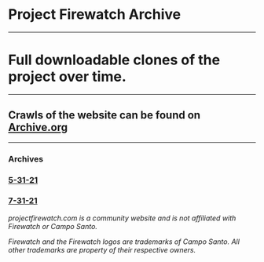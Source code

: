 # Project Firewatch Archive

---

# Full downloadable clones of the project over time.

---

## Crawls of the website can be found on [Archive.org](https://web.archive.org/web/*/https://projectfirewatch.com)

---

### Archives

### [5-31-21](/archive/Firewatch-Guide-5-31-21/)


### [7-31-21](/archive/ProjectFirewatch-7-31-21/)


*projectfirewatch.com is a community website and is not affiliated with Firewatch or Campo Santo.*

*Firewatch and the Firewatch logos are trademarks of Campo Santo. All other trademarks are property of their respective owners.*
